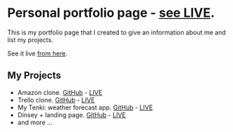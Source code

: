 # Personal portfolio page - [see LIVE](https://oybek-portfolio.me/).

This is my portfolio page that I created to give an information about me and list my projects.

See it live [from here](https://oybek-portfolio.me/).

## My Projects

- Amazon clone. [GitHub](https://github.com/OybekJP/amazonstore) - [LIVE](https://amazon-oybek.vercel.app/) 
- Trello clone. [GitHub](https://github.com/OybekJP/trelloclone) - [LIVE](https://trello-webapp.netlify.app/)
- My Tenki: weather forecast app. [GitHub](https://github.com/OybekJP/mytenki) - [LIVE](https://mytenki.netlify.app/)
- Dinsey + landing page. [GitHub](https://github.com/OybekJP/disney-plus) - [LIVE](https://disneypluslp.netlify.app/)
- and more ...